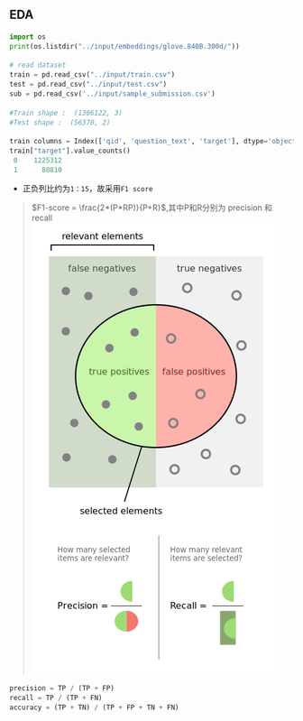 
## EDA

```python
import os
print(os.listdir("../input/embeddings/glove.840B.300d/"))

# read dataset
train = pd.read_csv("../input/train.csv")
test = pd.read_csv("../input/test.csv")
sub = pd.read_csv('../input/sample_submission.csv')

#Train shape :  (1306122, 3)
#Test shape :  (56370, 2)

train columns = Index(['qid', 'question_text', 'target'], dtype='object')
train["target"].value_counts()
 0    1225312
 1      80810

```
- 正负列比约为`1：15`，故采用`F1 score`


> $F1-score = \frac{2*(P*RP)}{P+R}$,其中P和R分别为 precision 和 recall
![image](./precision-recall.jpg)

```python
precision = TP / (TP + FP)
recall = TP / (TP + FN)
accuracy = (TP + TN) / (TP + FP + TN + FN)
```
